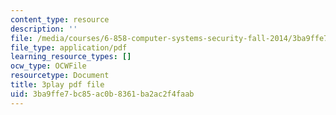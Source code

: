 ```yaml
---
content_type: resource
description: ''
file: /media/courses/6-858-computer-systems-security-fall-2014/3ba9ffe7bc85ac0b8361ba2ac2f4faab_I0Psvvky-44.pdf
file_type: application/pdf
learning_resource_types: []
ocw_type: OCWFile
resourcetype: Document
title: 3play pdf file
uid: 3ba9ffe7-bc85-ac0b-8361-ba2ac2f4faab
---
```


